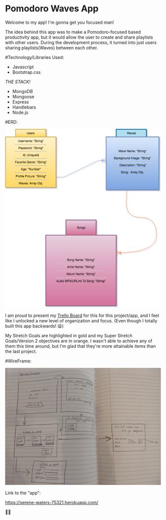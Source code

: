 # Pomodoro Waves App
Welcome to my app! I'm gonna get you focused man!

The idea behind this app was to make a Pomodoro-focused based productivity app, but it would allow the user to create and share playlists with other users. During the development process, it turned into just users sharing playlists(Waves) between each other. 

#Technology/Libraries Used:
* Javascript
* Bootstrap.css

_THE STACK!_

* MongoDB
* Mongoose 
* Express 
* Handlebars
* Node.js  

#ERD:

![Image of ERD](/assets/DjWilliamsProject2ERDChart.png)

I am proud to present my [Trello Board](https://trello.com/b/aS5MBBQe/wdi-project-2-the-zone-app) for this for this project/app, and I feel like I unlocked a new level of organization and focus. (Even though I totally built this app backwards! 😫) 

My Stretch Goals are highlighted in gold and my Super Stretch Goals/Version 2 objectives are in orange. I wasn't able to achieve any of them this time around, but I'm glad that they're more attainable items than the last project. 

#WireFrame:

![Image of Wireframe](assets/wireframe.jpg)

Link to the "app":

https://serene-waters-75321.herokuapp.com/

✌🏽

